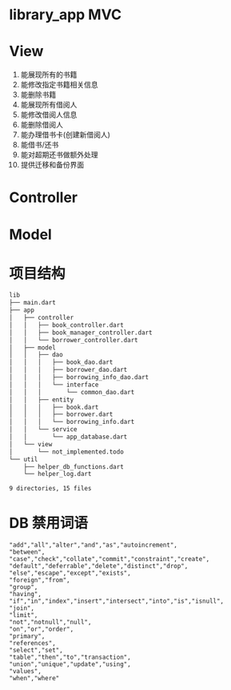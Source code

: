# library_app MVC

# View
1. 能展现所有的书籍
2. 能修改指定书籍相关信息
3. 能删除书籍
4. 能展现所有借阅人
5. 能修改借阅人信息
6. 能删除借阅人
7. 能办理借书卡(创建新借阅人)
8. 能借书/还书
9. 能对超期还书做额外处理
10. 提供迁移和备份界面

# Controller

# Model


# 项目结构

```bash
lib
├── main.dart
├── app
│   ├── controller
│   │   ├── book_controller.dart
│   │   ├── book_manager_controller.dart
│   │   └── borrower_controller.dart
│   ├── model
│   │   ├── dao
│   │   │   ├── book_dao.dart
│   │   │   ├── borrower_dao.dart
│   │   │   ├── borrowing_info_dao.dart
│   │   │   └── interface
│   │   │       └── common_dao.dart
│   │   ├── entity
│   │   │   ├── book.dart
│   │   │   ├── borrower.dart
│   │   │   └── borrowing_info.dart
│   │   └── service
│   │       └── app_database.dart
│   └── view
│       └── not_implemented.todo
└── util
    ├── helper_db_functions.dart
    └── helper_log.dart

9 directories, 15 files
```


# DB 禁用词语
```
"add","all","alter","and","as","autoincrement",
"between",
"case","check","collate","commit","constraint","create",
"default","deferrable","delete","distinct","drop",
"else","escape","except","exists",
"foreign","from",
"group",
"having",
"if","in","index","insert","intersect","into","is","isnull",
"join",
"limit",
"not","notnull","null",
"on","or","order",
"primary",
"references",
"select","set",
"table","then","to","transaction",
"union","unique","update","using",
"values",
"when","where"
```
